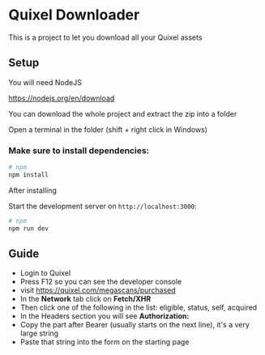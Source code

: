 # Quixel Downloader

This is a project to let you download all your Quixel assets

## Setup

You will need NodeJS

https://nodejs.org/en/download

You can download the whole project and extract the zip into a folder

Open a terminal in the folder (shift + right click in Windows)

### Make sure to install dependencies:

```bash
# npm
npm install
```

After installing

Start the development server on `http://localhost:3000`:

```bash
# npm
npm run dev
```

## Guide

- Login to Quixel
- Press F12 so you can see the developer console
- visit https://quixel.com/megascans/purchased
- In the **Network** tab click on **Fetch/XHR**
- Then click one of the following in the list: eligible, status, self, acquired
- In the Headers section you will see **Authorization:**
- Copy the part after Bearer (usually starts on the next line), it's a very large string
- Paste that string into the form on the starting page

